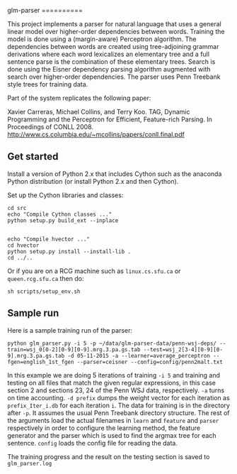 glm-parser ==========

This project implements a parser for natural language that uses a general linear model over higher-order dependencies between words. Training the model is done using a (margin-aware) Perceptron algorithm. The dependencies between words are created using tree-adjoining grammar derivations where each word lexicalizes an elementary tree and a full sentence parse is the combination of these elementary trees. Search is done using the Eisner dependency parsing algorithm augmented with search over higher-order dependencies. The parser uses Penn Treebank style trees for training data.

Part of the system replicates the following paper:

Xavier Carreras, Michael Collins, and Terry Koo. TAG, Dynamic Programming and the Perceptron for Efficient, Feature-rich Parsing. In Proceedings of CONLL 2008. http://www.cs.columbia.edu/~mcollins/papers/conll.final.pdf

Get started
-----------

Install a version of Python 2.x that includes Cython such as the anaconda Python distribution (or install Python 2.x and then Cython).

Set up the Cython libraries and classes:

    cd src
    echo "Compile Cython classes ..."
    python setup.py build_ext --inplace


    echo "Compile hvector ..."
    cd hvector
    python setup.py install --install-lib .
    cd ../..

Or if you are on a RCG machine such as `linux.cs.sfu.ca` or `queen.rcg.sfu.ca` then do:

    sh scripts/setup_env.sh

Sample run
----------

Here is a sample training run of the parser:

    python glm_parser.py -i 5 -p ~/data/glm-parser-data/penn-wsj-deps/ --train=wsj_0[0-2][0-9][0-9].mrg.3.pa.gs.tab --test=wsj_2[3-4][0-9][0-9].mrg.3.pa.gs.tab -d 05-11-2015 -a --learner=average_perceptron --fgen=english_1st_fgen --parser=ceisner --config=config/penn2malt.txt

In this example we are doing 5 iterations of training `-i 5` and training and testing on all files that match the given regular expressions, in this case section 2 and sections 23, 24 of the Penn WSJ data, respectively.
`-a` turns on time accounting.
`-d prefix` dumps the weight vector for each iteration as `prefix_Iter_i.db` for each iteration `i`.
The data for training is in the directory after `-p`. It assumes the usual Penn Treebank directory structure.
The rest of the arguments load the actual filenames in `learn` and `feature` and `parser` respectively in order to configure the learning method, the feature generator and the parser which is used to find the argmax tree for each sentence.
`config` loads the config file for reading the data.

The training progress and the result on the testing section is saved to `glm_parser.log`


